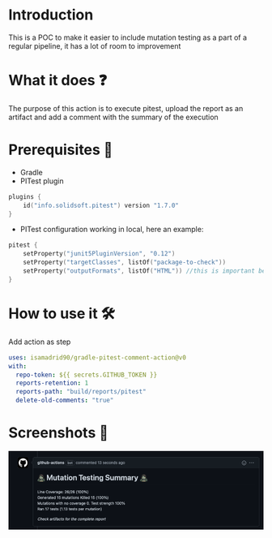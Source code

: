 # Introduction

This is a POC to make it easier to include mutation testing as a part of a regular pipeline,
it has a lot of room to improvement

What it does ❓
============

The purpose of this action is to execute pitest, upload the report as an artifact and
add a comment with the summary of the execution

Prerequisites 📝
============
* Gradle
* PITest plugin
```kotlin
plugins {
    id("info.solidsoft.pitest") version "1.7.0"
}
```
* PITest configuration working in local, here an example:
```kotlin
pitest {
    setProperty("junit5PluginVersion", "0.12")
    setProperty("targetClasses", listOf("package-to-check"))
    setProperty("outputFormats", listOf("HTML")) //this is important because it will update it as an artifact
}
```

How to use it 🛠️
=============

Add action as step

```yaml
uses: isamadrid90/gradle-pitest-comment-action@v0
with:
  repo-token: ${{ secrets.GITHUB_TOKEN }}
  reports-retention: 1
  reports-path: "build/reports/pitest"
  delete-old-comments: "true"
```

Screenshots 📸
=============
![img.png](img.png)
